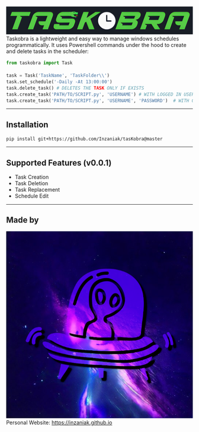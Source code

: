 ![tasKobra](images/logo.png)  
Taskobra is a lightweight and easy way to manage windows schedules programmatically.
It uses Powershell commands under the hood to create and delete tasks in the scheduler:  
```python
from taskobra import Task

task = Task('TaskName', 'TaskFolder\\')
task.set_schedule('-Daily -At 13:00:00')
task.delete_task() # DELETES THE TASK ONLY IF EXISTS
task.create_task('PATH/TO/SCRIPT.py', 'USERNAME') # WITH LOGGED IN USER 
task.create_task('PATH/TO/SCRIPT.py', 'USERNAME', 'PASSWORD')  # WITH OTHER USER
```

---

## Installation
```
pip install git+https://github.com/Inzaniak/tasKobra@master
```
---
## Supported Features (v0.0.1)
- Task Creation
- Task Deletion
- Task Replacement
- Schedule Edit
---
## Made by
![My Logo](images/inzaniak.png)  
Personal Website: https://inzaniak.github.io